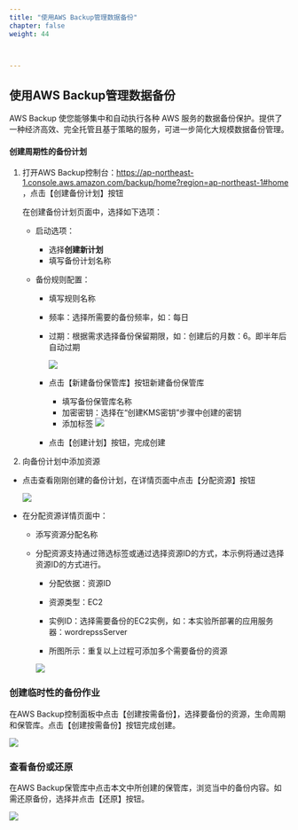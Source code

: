 ```yaml
---
title: "使用AWS Backup管理数据备份"
chapter: false
weight: 44



---
```


## 使用AWS Backup管理数据备份

AWS Backup 使您能够集中和自动执行各种 AWS 服务的数据备份保护。提供了一种经济高效、完全托管且基于策略的服务，可进一步简化大规模数据备份管理。

#### 创建周期性的备份计划

1. 打开AWS Backup控制台：https://ap-northeast-1.console.aws.amazon.com/backup/home?region=ap-northeast-1#home ，点击【创建备份计划】按钮

   在创建备份计划页面中，选择如下选项：

   - 启动选项：
     - 选择**创建新计划**
     - 填写备份计划名称
     
   - 备份规则配置：
   
     - 填写规则名称
   
     - 频率：选择所需要的备份频率，如：每日
   
     - 过期：根据需求选择备份保留期限，如：创建后的月数：6。即半年后自动过期
   
       ![](/images/4.DataProtection/4.4.1.png)
   
     - 点击【新建备份保管库】按钮新建备份保管库
   
       - 填写备份保管库名称
       - 加密密钥：选择在“创建KMS密钥”步骤中创建的密钥
       - 添加标签
       ![](/images/4.DataProtection/4.4.2.png)
     - 点击【创建计划】按钮，完成创建  
2. 向备份计划中添加资源

  - 点击查看刚刚创建的备份计划，在详情页面中点击【分配资源】按钮

    ![](/images/4.DataProtection/4.4.3.png)

  - 在分配资源详情页面中：

    - 添写资源分配名称

    - 分配资源支持通过筛选标签或通过选择资源ID的方式，本示例将通过选择资源ID的方式进行。

      - 分配依据：资源ID

      - 资源类型：EC2

      - 实例ID：选择需要备份的EC2实例，如：本实验所部署的应用服务器：wordrepssServer

      - 所图所示：重复以上过程可添加多个需要备份的资源

       ![](/images/4.DataProtection/4.4.4.png)

        

### 创建临时性的备份作业

在AWS Backup控制面板中点击【创建按需备份】，选择要备份的资源，生命周期和保管库。点击【创建按需备份】按钮完成创建。

![](/images/4.DataProtection/4.4.5.png)

### 查看备份或还原

在AWS Backup保管库中点击本文中所创建的保管库，浏览当中的备份内容。如需还原备份，选择并点击【还原】按钮。

![](/images/4.DataProtection/4.4.6.png)

